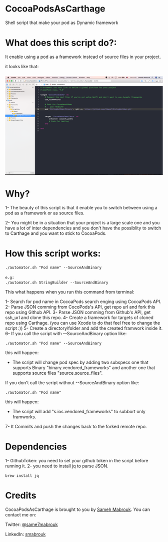 # CocoaPodsAsCarthage
Shell script that make your pod as Dynamic framework 

# What does this script do?:
It enable using a pod as a framework instead of source files in your project. 

it looks like that:

<h3 align="center">
    <img src="./Screenshot.png"/>
    <br />
  </a>
</h3>

# Why?
1- The beauty of this script is that it enable you to switch between using a pod as a framework or as source files. 

2- You might be in a situation that your project is a large scale one and you have a lot of inter dependencies and you don't have the possiblity to switch to Carthage and you want to stick to CocoaPods. 

# How this script works:

```
./automator.sh "Pod name" --SourceAndBinary

e.g:
./automator.sh StringBuilder --SourceAndBinary

```
This what happens when you run this command from terminal:

1- Search for pod name in CocoaPods search enging using CocoaPods API. 
2- Parse JSON comming from CocoPods's API, get repo url and fork this repo using Github API.
3- Parse JSON comming from Github's API, get ssh_url and clone this repo. 
4- Create a framework for targets of cloned repo using Carthage. (you can use Xcode to do that feel free to change the script :)) 
5- Create a directory/folder and add the created framwork inside it. 
6- If you call the script with --SourceAndBinary option like:
```
./automator.sh "Pod name" --SourceAndBinary
```
this will happen:
 - The script will change pod spec by adding two subspecs one that supports Binary "binary.vendored_frameworks" and another one that supports source files "source.source_files".
 
 If you don't call the script without --SourceAndBinary option like:
 ```
./automator.sh "Pod name"
```
 this will happen:
 - The script will add "s.ios.vendored_frameworks" to subbort only framworks. 
 
 7- It Commits and push the changes back to the forked remote repo. 
 
 
 # Dependencies
 
 1- GithubToken: you need to set your github token in the script before running it. 
 2- you need to install jq to parse JSON. 
 ```
 brew install jq
```

# Credits

CocoaPodsAsCarthage is brought to you by  [Sameh Mabrouk](http://isame7.github.io/). You can contact me on:
 
Twitter: [@same7mabrouk](http://twitter.com/same7mabrouk)

LinkedIn: [smabrouk](http://www.linkedin.com/in/smabrouk)
 


